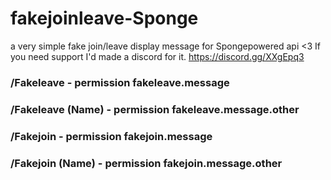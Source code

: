 # fakejoinleave-Sponge
a very simple fake join/leave display message for Spongepowered api &lt;3
If you need support I'd made a discord for it.
https://discord.gg/XXgEpq3

### /Fakeleave - permission fakeleave.message
### /Fakeleave (Name) - permission fakeleave.message.other
### /Fakejoin - permission fakejoin.message
### /Fakejoin (Name) - permission fakejoin.message.other
